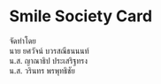 # Smile Society Card

จัดทำโดย  
นาย ยศวัจน์ บวรสณีธนนนท์  
น.ส. ญาณาธิป ประเสริฐทรง  
น.ส. วรินทร พรพุทธิชัย
